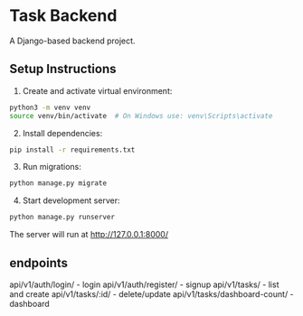 # Task Backend

A Django-based backend project.

## Setup Instructions

1. Create and activate virtual environment:

```bash
python3 -m venv venv
source venv/bin/activate  # On Windows use: venv\Scripts\activate
```

2. Install dependencies:

```bash
pip install -r requirements.txt
```

3. Run migrations:

```bash
python manage.py migrate
```

4. Start development server:

```bash
python manage.py runserver
```

The server will run at http://127.0.0.1:8000/

## endpoints

api/v1/auth/login/ - login
api/v1/auth/register/ - signup
api/v1/tasks/ - list and create
api/v1/tasks/:id/ - delete/update
api/v1/tasks/dashboard-count/ - dashboard
